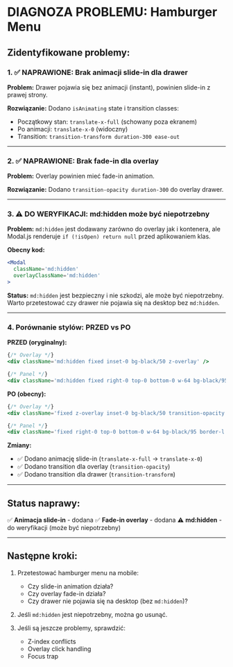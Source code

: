 # DIAGNOZA PROBLEMU: Hamburger Menu

## Zidentyfikowane problemy:

### 1. ✅ NAPRAWIONE: Brak animacji slide-in dla drawer

**Problem:** Drawer pojawia się bez animacji (instant), powinien slide-in z prawej strony.

**Rozwiązanie:** Dodano `isAnimating` state i transition classes:

- Początkowy stan: `translate-x-full` (schowany poza ekranem)
- Po animacji: `translate-x-0` (widoczny)
- Transition: `transition-transform duration-300 ease-out`

---

### 2. ✅ NAPRAWIONE: Brak fade-in dla overlay

**Problem:** Overlay powinien mieć fade-in animation.

**Rozwiązanie:** Dodano `transition-opacity duration-300` do overlay drawer.

---

### 3. ⚠️ DO WERYFIKACJI: md:hidden może być niepotrzebny

**Problem:** `md:hidden` jest dodawany zarówno do overlay jak i kontenera, ale Modal.js renderuje
`if (!isOpen) return null` przed aplikowaniem klas.

**Obecny kod:**

```jsx
<Modal
  className='md:hidden'
  overlayClassName='md:hidden'
>
```

**Status:** `md:hidden` jest bezpieczny i nie szkodzi, ale może być niepotrzebny. Warto przetestować
czy drawer nie pojawia się na desktop bez `md:hidden`.

---

### 4. Porównanie stylów: PRZED vs PO

**PRZED (oryginalny):**

```jsx
{/* Overlay */}
<div className='md:hidden fixed inset-0 bg-black/50 z-overlay' />

{/* Panel */}
<div className='md:hidden fixed right-0 top-0 bottom-0 w-64 bg-black/95 border-l border-neon-blue/20 shadow-xl z-modal'>
```

**PO (obecny):**

```jsx
{/* Overlay */}
<div className='fixed z-overlay inset-0 bg-black/50 transition-opacity duration-300 md:hidden' />

{/* Panel */}
<div className='fixed right-0 top-0 bottom-0 w-64 bg-black/95 border-l border-neon-blue/20 shadow-xl z-modal transition-transform duration-300 ease-out translate-x-0 md:hidden'>
```

**Zmiany:**

- ✅ Dodano animację slide-in (`translate-x-full` → `translate-x-0`)
- ✅ Dodano transition dla overlay (`transition-opacity`)
- ✅ Dodano transition dla drawer (`transition-transform`)

---

## Status naprawy:

✅ **Animacja slide-in** - dodana ✅ **Fade-in overlay** - dodana ⚠️ **md:hidden** - do weryfikacji
(może być niepotrzebny)

---

## Następne kroki:

1. Przetestować hamburger menu na mobile:

   - Czy slide-in animation działa?
   - Czy overlay fade-in działa?
   - Czy drawer nie pojawia się na desktop (bez `md:hidden`)?

2. Jeśli `md:hidden` jest niepotrzebny, można go usunąć.

3. Jeśli są jeszcze problemy, sprawdzić:
   - Z-index conflicts
   - Overlay click handling
   - Focus trap
